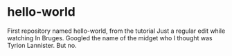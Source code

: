 # hello-world
First repository named hello-world, from the tutorial
Just a regular edit while watching In Bruges.
Googled the name of the midget who I thought was Tyrion Lannister. 
But no. 
